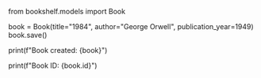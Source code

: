 from bookshelf.models import Book

book = Book(title="1984", author="George Orwell", publication_year=1949)
book.save()

print(f"Book created: {book}")

print(f"Book ID: {book.id}")